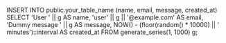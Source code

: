 INSERT INTO public.your_table_name (name, email, message, created_at)
SELECT
    'User ' || g AS name,
    'user' || g || '@example.com' AS email,
    'Dummy message ' || g AS message,
    NOW() - (floor(random() * 10000) || ' minutes')::interval AS created_at
FROM generate_series(1, 1000) g;
